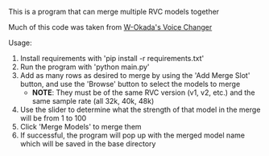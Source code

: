 This is a program that can merge multiple RVC models together

Much of this code was taken from [W-Okada's Voice Changer](https://github.com/w-okada/voice-changer) 

Usage: 
1. Install requirements with 'pip install -r requirements.txt' 
2. Run the program with 'python main.py'
3. Add as many rows as desired to merge by using the 'Add Merge Slot' button, and use the 'Browse' button to select the models to merge
   * **NOTE**: They must be of the same RVC version (v1, v2, etc.) and the same sample rate (all 32k, 40k, 48k)
4. Use the slider to determine what the strength of that model in the merge will be from 1 to 100
5. Click 'Merge Models' to merge them
6. If successful, the program will pop up with the merged model name which will be saved in the base directory
